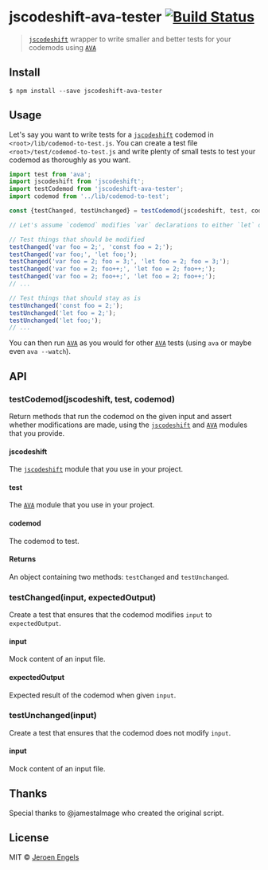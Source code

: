 # jscodeshift-ava-tester [![Build Status](https://travis-ci.org/jfmengels/jscodeshift-ava-tester.svg?branch=master)](https://travis-ci.org/jfmengels/jscodeshift-ava-tester)

> [`jscodeshift`] wrapper to write smaller and better tests for your codemods using [`AVA`]


## Install

```
$ npm install --save jscodeshift-ava-tester
```


## Usage

Let's say you want to write tests for a [`jscodeshift`] codemod in `<root>/lib/codemod-to-test.js`. You can create a test file `<root>/test/codemod-to-test.js` and write plenty of small tests to test your codemod as thoroughly as you want.

```js
import test from 'ava';
import jscodeshift from 'jscodeshift';
import testCodemod from 'jscodeshift-ava-tester';
import codemod from '../lib/codemod-to-test';

const {testChanged, testUnchanged} = testCodemod(jscodeshift, test, codemod);

// Let's assume `codemod` modifies `var` declarations to either `let` or `const`

// Test things that should be modified
testChanged('var foo = 2;', 'const foo = 2;');
testChanged('var foo;', 'let foo;');
testChanged('var foo = 2; foo = 3;', 'let foo = 2; foo = 3;');
testChanged('var foo = 2; foo++;', 'let foo = 2; foo++;');
testChanged('var foo = 2; foo++;', 'let foo = 2; foo++;');
// ...

// Test things that should stay as is
testUnchanged('const foo = 2;');
testUnchanged('let foo = 2;');
testUnchanged('let foo;');
// ...
```

You can then run [`AVA`] as you would for other [`AVA`] tests (using `ava` or maybe even `ava --watch`).


## API

### testCodemod(jscodeshift, test, codemod)

Return methods that run the codemod on the given input and assert whether modifications are made, using the [`jscodeshift`] and [`AVA`] modules that you provide.

#### jscodeshift

The [`jscodeshift`] module that you use in your project.

#### test

The [`AVA`] module that you use in your project.

#### codemod

The codemod to test.

#### Returns

An object containing two methods: `testChanged` and `testUnchanged`.

### testChanged(input, expectedOutput)

Create a test that ensures that the codemod modifies `input` to `expectedOutput`.

#### input

Mock content of an input file.

#### expectedOutput

Expected result of the codemod when given `input`.

### testUnchanged(input)

Create a test that ensures that the codemod does not modify `input`.

#### input

Mock content of an input file.

## Thanks

Special thanks to @jamestalmage who created the original script.

## License

MIT © [Jeroen Engels](https://github.com/jfmengels)

[`jscodeshift`]: https://github.com/facebook/jscodeshift
[`AVA`]: https://github.com/avajs/ava
